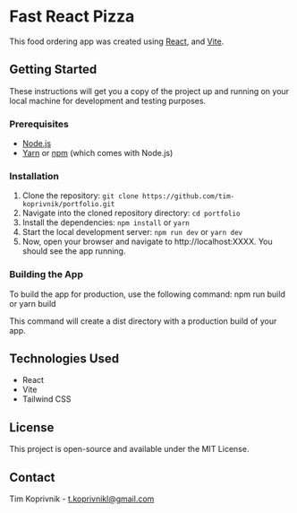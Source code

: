 # Fast React Pizza

This food ordering app was created using [React](https://reactjs.org/), and [Vite](https://vitejs.dev/).

## Getting Started

These instructions will get you a copy of the project up and running on your local machine for development and testing purposes.

### Prerequisites

- [Node.js](https://nodejs.org/en/download/)
- [Yarn](https://yarnpkg.com/getting-started/install) or [npm](https://www.npmjs.com/get-npm) (which comes with Node.js)

### Installation

1. Clone the repository: `git clone https://github.com/tim-koprivnik/portfolio.git`
2. Navigate into the cloned repository directory: `cd portfolio`
3. Install the dependencies: `npm install` or `yarn`
4. Start the local development server: `npm run dev` or `yarn dev`
5. Now, open your browser and navigate to http://localhost:XXXX. You should see the app running.

### Building the App

To build the app for production, use the following command: npm run build or yarn build

This command will create a dist directory with a production build of your app.

## Technologies Used

- React
- Vite
- Tailwind CSS

## License

This project is open-source and available under the MIT License.

## Contact

Tim Koprivnik - t.koprivnikl@gmail.com
